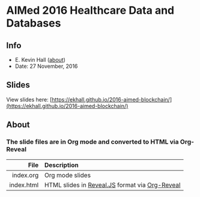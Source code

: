 # AIMed 2016 Healthcare Data and Databases
## Info
* E. Kevin Hall ([about](https://ekhall.gitlab.io/))
* Date: 27 November, 2016

## Slides
View slides here: [https://ekhall.github.io/2016-aimed-blockchain/](https://ekhall.github.io/2016-aimed-blockchain/)

## About
### The slide files are in Org mode and converted to HTML via Org-Reveal

| File | Description |
|------: |:-----------  |
|index.org| Org mode slides|
|index.html|HTML slides in [Reveal.JS](https://github.com/hakimel/reveal.js/) format via [Org-Reveal](https://github.com/yjwen/org-reveal)|
